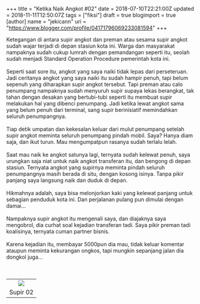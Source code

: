 +++
title = "Ketika Naik Angkot #02"
date = 2018-07-10T22:21:00Z
updated = 2018-11-11T12:50:07Z
tags = ["fiksi"]
draft = true
blogimport = true 
[author]
	name = "jekicann"
	uri = "https://www.blogger.com/profile/04171796069233081594"
+++

Ketegangan di antara supir angkot dan preman atau sesama supir angkot sudah wajar terjadi di depan stasiun kota ini. Warga dan masyarakat nampaknya sudah cukup lumrah dengan pemandangan seperti itu, seolah sudah menjadi Standard Operation Procedure pemerintah kota ini.<br /><br />Seperti saat sore itu, angkot yang saya naiki tidak lepas dari perseteruan. Jadi ceritanya angkot yang saya naiki itu sudah hampir penuh, tapi belum sepenuh yang diharapkan supir angkot tersebut. Tapi preman atau calo penumpang nampaknya sudah menyuruh supir supaya lekas berangkat, tak tahan dengan desakan yang bertubi-tubi seperti itu membuat supir melakukan hal yang dibenci penumpang. Jadi ketika lewat angkot sama yang belum penuh dari terminal, sang supir berinisiatif memindahkan seluruh penumpangnya.<br /><br />Tiap detik umpatan dan kekesalan keluar dari mulut penumpang setelah supir angkot meminta seluruh penumpang pindah mobil. Saya? Hanya diam saja, dan ikut turun. Mau mengumpatpun rasanya sudah terlalu lelah.<br /><br />Saat mau naik ke angkot satunya lagi, ternyata sudah kelewat penuh, saya urungkan saja niat untuk naik angkot transferan itu, dan bengong di depan stasiun. Ternyata angkot yang supirnya meminta pindah seluruh penumpangnya masih berada di situ, dengan kosong isinya. Tanpa pikir panjang saya langsung naik dan duduk di depan.<br /><br />Hikmahnya adalah, saya bisa melonjorkan kaki yang kelewat panjang untuk sebagian penduduk kota ini. Dan perjalanan pulang pun dimulai dengan damai...<br /><br />Nampaknya supir angkot itu mengenali saya, dan diajaknya saya mengobrol, dia curhat soal kejadian transferan tadi. Saya pikir preman tadi koalisinya, ternyata cuman partner bisnis.<br /><br />Karena kejadian itu, membayar 5000pun dia mau, tidak keluar komentar ataupun meminta kekurangan ongkos, tapi mungkin sepanjang jalan dia dongkol juga...<br /><br /><br /><table align="center" cellpadding="0" cellspacing="0" class="tr-caption-container" style="margin-left: auto; margin-right: auto; text-align: center;"><tbody><tr><td style="text-align: center;"><a href="http://1.bp.blogspot.com/-x1nvcrn7HuA/VhvXzJo5GOI/AAAAAAAAMrE/q0b3gNkTNsg/s1600/angcot.jpg" imageanchor="1" style="margin-left: auto; margin-right: auto;"><img border="0" src="https://1.bp.blogspot.com/-x1nvcrn7HuA/VhvXzJo5GOI/AAAAAAAAMrE/q0b3gNkTNsg/s1600/angcot.jpg" /></a></td></tr><tr><td class="tr-caption" style="text-align: center;">Supir 02</td></tr></tbody></table><br /><br />
